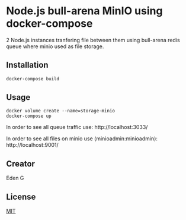 # Node.js bull-arena MinIO using docker-compose 

2 Node.js instances tranfering file between them using bull-arena redis queue where minio used as file storage.

## Installation
```bash
docker-compose build
```

## Usage

```
docker volume create --name=storage-minio
docker-compose up
```


In order to see all queue traffic use: 
http://localhost:3033/

In order to see all files on minio use (minioadmin:minioadmin): 
http://localhost:9001/


## Creator
Eden G

## License
[MIT](https://choosealicense.com/licenses/mit/)
